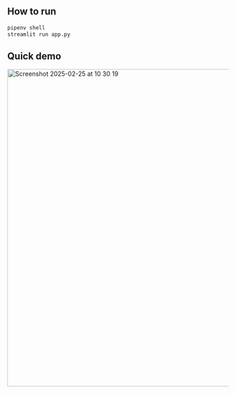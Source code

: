 ## How to run

```bash
pipenv shell
streamlit run app.py
```

## Quick demo

<img width="723" alt="Screenshot 2025-02-25 at 10 30 19" src="https://github.com/user-attachments/assets/9cefced2-80e8-4340-b8a1-989ea4757402" />

